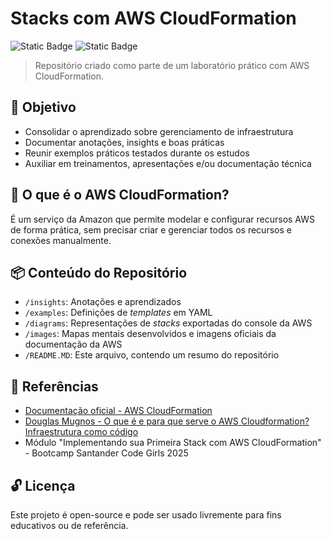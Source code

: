 # Stacks com AWS CloudFormation
![Static Badge](https://img.shields.io/badge/SANTANDER%20CODE%20GIRLS%202025-db467d)
![Static Badge](https://img.shields.io/badge/AWS-8a2be2)


> Repositório criado como parte de um laboratório prático com AWS CloudFormation.

## 🎯 Objetivo 
- Consolidar o aprendizado sobre gerenciamento de infraestrutura
- Documentar anotações, insights e boas práticas
- Reunir exemplos práticos testados durante os estudos
- Auxiliar em treinamentos, apresentações e/ou documentação técnica

## 📌 O que é o AWS CloudFormation?
É um serviço da Amazon que permite modelar e configurar recursos AWS de forma prática, sem precisar criar e gerenciar todos os recursos e conexões manualmente.

## 📦 Conteúdo do Repositório
- `/insights`: Anotações e aprendizados
- `/examples`: Definições de *templates* em YAML
- `/diagrams`: Representações de *stacks* exportadas do console da AWS
- `/images`: Mapas mentais desenvolvidos e imagens oficiais da documentação da AWS
- `/README.MD`: Este arquivo, contendo um resumo do repositório

## 🔗 Referências
- [Documentação oficial - AWS CloudFormation](https://docs.aws.amazon.com/cloudformation/)
- [Douglas Mugnos - O que é e para que serve o AWS Cloudformation? Infraestrutura como código](https://www.youtube.com/watch?v=jxNpRLLrDFg)
- Módulo "Implementando sua Primeira Stack com AWS CloudFormation" - Bootcamp Santander Code Girls 2025

## 🔓 Licença
Este projeto é open-source e pode ser usado livremente para fins educativos ou de referência.
